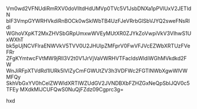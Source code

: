 Vm0wd2VFNUdiRmRXV0doVlltdHdUMVp0TVc5V1JsbDNXa1pPVlUxV2JETldN
blF3VmpGYWRHVkdiRnBOCk0wSklWbTB4UzFJeVRrbGlSbVJYQ2sweFNsRldi
WGhoVXpKT2MxZHVSbGRpUmxwWVEyMUtXR0ZJYkZoVwpiVkV3VlhwS1UxWXhT
bk5pUjNCVFlraENWVkV5TVV0U2JHUlpZMFprV0FwVFJVcEZWbXRTUzFVeFRr
ZFgKYmtwcFVtMW9jRll3V2t0V1JrVjVaVWRHVTFacldsWldiWGhMVkdkd2FW
WnJiRFpXTVdRd1lURk5lVlZyCmFGWUtZV3h3VDFWc2FGTlNWbXgwWlVWMFQy
SkhVbGxYV0hCelZWWldXRTlWZUdGV2JVNDBXbFZHZGxNeQpSblJQV0c5TFEy
MXdkMlJCUFQwS0NuQjFZdz09Cgprc3g=

hxd